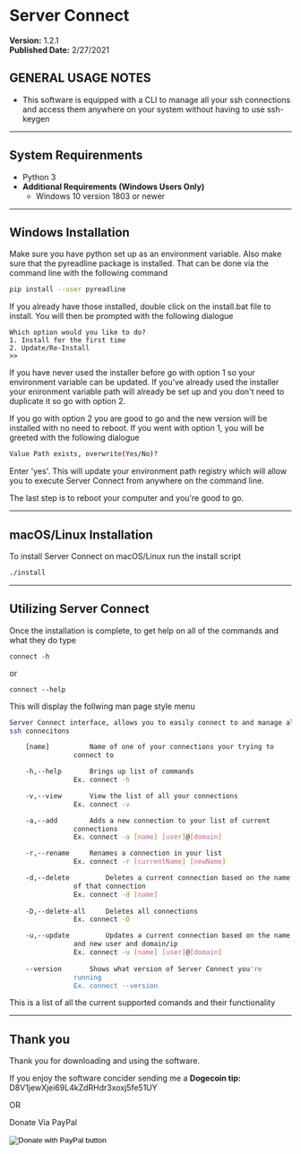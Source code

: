 # Server Connect
**Version:** 1.2.1<br />
**Published Date:** 2/27/2021

GENERAL USAGE NOTES
----------------------
- This software is equipped with a CLI to manage all your ssh connections
and access them anywhere on your system without having to use ssh-keygen

---------

System Requirenments 
----------
- Python 3
- **Additional Requirements (Windows Users Only)**
  - Windows 10 version 1803 or newer
________

Windows Installation
----------

Make sure you have python set up as an environment variable. Also make sure that the
pyreadline package is installed. That can be done via the command line with the following command
```bash
pip install --user pyreadline
```

If you already have those installed, double click on the install.bat file to install.
You will then be prompted with the following dialogue
```
Which option would you like to do?
1. Install for the first time
2. Update/Re-Install
>>
```
If you have never used the installer before go with option 1 so your environment variable can be updated.
If you've already used the installer your enironment variable path will already be set up and you don't need to
duplicate it so go with option 2.

If you go with option 2 you are good to go and the new version will be installed with no need to reboot. If you went with option
1, you will be greeted with the following dialogue
```bash
Value Path exists, overwrite(Yes/No)?
```
Enter 'yes'. This will update your environment path registry which will allow you to execute Server
Connect from anywhere on the command line.

The last step is to reboot your computer and you're good to go.
______

macOS/Linux Installation
------------------------

To install Server Connect on macOS/Linux run the install script
```bash
./install
```

------------------------

Utilizing Server Connect
----------------------

Once the installation is complete, to get help on all of the commands and what they 
do type 

	connect -h

or

	connect --help

This will display the follwing man page style menu
```bash
Server Connect interface, allows you to easily connect to and manage all your 
ssh connecitons

	[name] 			Name of one of your connections your trying to
				connect to

	-h,--help		Brings up list of commands
				Ex. connect -h

	-v,--view		View the list of all your connections
				Ex. connect -v

	-a,--add 		Adds a new connection to your list of current 
				connections
				Ex. connect -a [name] [user]@[domain]

	-r,--rename		Renames a connection in your list
				Ex. connect -r [currentName] [newName]

	-d,--delete 		Deletes a current connection based on the name 
				of that connection
				Ex. connect -d [name]
	
	-D,--delete-all		Deletes all connections
				Ex. connect -D

	-u,--update 		Updates a current connection based on the name 
				and new user and domain/ip
				Ex. connect -u [name] [user]@[domain]
				
	--version		Shows what version of Server Connect you're
				running
				Ex. connect --version	
```
This is a list of all the current supported comands and their functionality
________

Thank you
-----
Thank you for downloading and using the software. 

If you enjoy the software concider sending me a **Dogecoin tip:** D8V1jewXjei69L4kZdRHdr3xoxj5fe51UY

OR

Donate Via PayPal 
<form action="https://www.paypal.com/donate" method="post" target="_top">
<input type="hidden" name="business" value="4E77F646ADUNU" />
<input type="hidden" name="currency_code" value="USD" />
<input type="image" src="https://www.paypalobjects.com/en_US/i/btn/btn_donate_LG.gif" border="0" name="submit" title="PayPal - The safer, easier way to pay online!" alt="Donate with PayPal button" />
<img alt="" border="0" src="https://www.paypal.com/en_US/i/scr/pixel.gif" width="1" height="1" />
</form>

